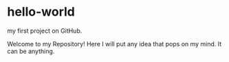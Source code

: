 # hello-world
my first project on GitHub.

Welcome to my Repository! Here I will put any idea that pops on my mind. It can be anything.

